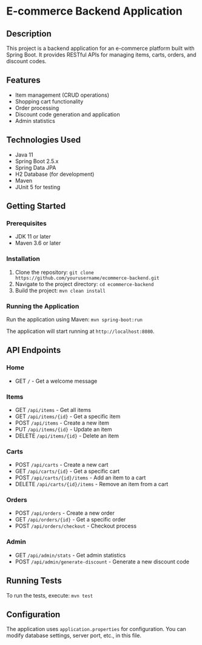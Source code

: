 # E-commerce Backend Application

## Description
This project is a backend application for an e-commerce platform built with Spring Boot. It provides RESTful APIs for managing items, carts, orders, and discount codes.

## Features
- Item management (CRUD operations)
- Shopping cart functionality
- Order processing
- Discount code generation and application
- Admin statistics

## Technologies Used
- Java 11
- Spring Boot 2.5.x
- Spring Data JPA
- H2 Database (for development)
- Maven
- JUnit 5 for testing

## Getting Started

### Prerequisites
- JDK 11 or later
- Maven 3.6 or later

### Installation
1. Clone the repository:
   ```git clone https://github.com/yourusername/ecommerce-backend.git```
2. Navigate to the project directory:
   ```cd ecommerce-backend```
3. Build the project:
   ```mvn clean install```

### Running the Application
Run the application using Maven:
   ```mvn spring-boot:run```

The application will start running at `http://localhost:8080`.

## API Endpoints

### Home
- GET `/` - Get a welcome message

### Items
- GET `/api/items` - Get all items
- GET `/api/items/{id}` - Get a specific item
- POST `/api/items` - Create a new item
- PUT `/api/items/{id}` - Update an item
- DELETE `/api/items/{id}` - Delete an item

### Carts
- POST `/api/carts` - Create a new cart
- GET `/api/carts/{id}` - Get a specific cart
- POST `/api/carts/{id}/items` - Add an item to a cart
- DELETE `/api/carts/{id}/items` - Remove an item from a cart

### Orders
- POST `/api/orders` - Create a new order
- GET `/api/orders/{id}` - Get a specific order
- POST `/api/orders/checkout` - Checkout process

### Admin
- GET `/api/admin/stats` - Get admin statistics
- POST `/api/admin/generate-discount` - Generate a new discount code

## Running Tests
To run the tests, execute:
   ```mvn test```

## Configuration
The application uses `application.properties` for configuration. You can modify database settings, server port, etc., in this file.

